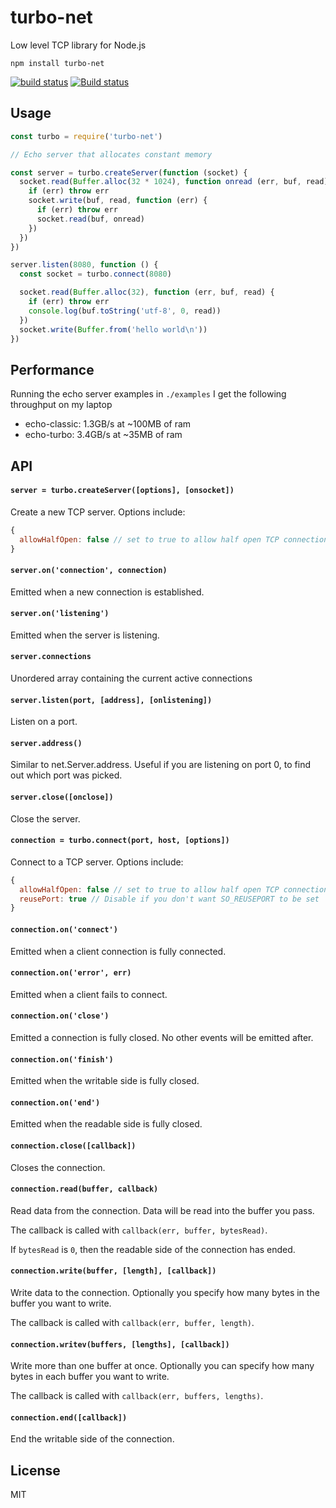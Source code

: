 # turbo-net

Low level TCP library for Node.js

```
npm install turbo-net
```

[![build status](https://travis-ci.org/mafintosh/turbo-net.svg?branch=master)](https://travis-ci.org/mafintosh/turbo-net)
[![Build status](https://ci.appveyor.com/api/projects/status/1rbh090naan36163/branch/master?svg=true)](https://ci.appveyor.com/project/mafintosh/turbo-net/branch/master)

## Usage

``` js
const turbo = require('turbo-net')

// Echo server that allocates constant memory

const server = turbo.createServer(function (socket) {
  socket.read(Buffer.alloc(32 * 1024), function onread (err, buf, read) {
    if (err) throw err
    socket.write(buf, read, function (err) {
      if (err) throw err
      socket.read(buf, onread)
    })
  })
})

server.listen(8080, function () {
  const socket = turbo.connect(8080)

  socket.read(Buffer.alloc(32), function (err, buf, read) {
    if (err) throw err
    console.log(buf.toString('utf-8', 0, read))
  })
  socket.write(Buffer.from('hello world\n'))
})
```

## Performance

Running the echo server examples in `./examples` I get the following throughput on my laptop

* echo-classic: 1.3GB/s at ~100MB of ram
* echo-turbo: 3.4GB/s at ~35MB of ram

## API

#### `server = turbo.createServer([options], [onsocket])`

Create a new TCP server. Options include:

``` js
{
  allowHalfOpen: false // set to true to allow half open TCP connections
}
```

#### `server.on('connection', connection)`

Emitted when a new connection is established.

#### `server.on('listening')`

Emitted when the server is listening.

#### `server.connections`

Unordered array containing the current active connections

#### `server.listen(port, [address], [onlistening])`

Listen on a port.

#### `server.address()`

Similar to net.Server.address. Useful if you are listening on port 0,
to find out which port was picked.

#### `server.close([onclose])`

Close the server.

#### `connection = turbo.connect(port, host, [options])`

Connect to a TCP server. Options include:

``` js
{
  allowHalfOpen: false // set to true to allow half open TCP connections
  reusePort: true // Disable if you don't want SO_REUSEPORT to be set
}
```

#### `connection.on('connect')`

Emitted when a client connection is fully connected.

#### `connection.on('error', err)`

Emitted when a client fails to connect.

#### `connection.on('close')`

Emitted a connection is fully closed. No other events will be emitted after.

#### `connection.on('finish')`

Emitted when the writable side is fully closed.

#### `connection.on('end')`

Emitted when the readable side is fully closed.

#### `connection.close([callback])`

Closes the connection.

#### `connection.read(buffer, callback)`

Read data from the connection. Data will be read into the buffer you pass.

The callback is called with `callback(err, buffer, bytesRead)`.

If `bytesRead` is `0`, then the readable side of the connection has ended.

#### `connection.write(buffer, [length], [callback])`

Write data to the connection. Optionally you specify how many bytes in the
buffer you want to write.

The callback is called with `callback(err, buffer, length)`.

#### `connection.writev(buffers, [lengths], [callback])`

Write more than one buffer at once. Optionally you can specify how many bytes in
each buffer you want to write.

The callback is called with `callback(err, buffers, lengths)`.

#### `connection.end([callback])`

End the writable side of the connection.

## License

MIT

